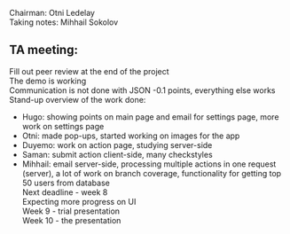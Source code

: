 Chairman: Otni Ledelay  
Taking notes: Mihhail Sokolov  

## TA meeting:
Fill out peer review at the end of the project  
The demo is working  
Communication is not done with JSON -0.1 points, everything else works  
Stand-up overview of the work done:
* Hugo: showing points on main page and email for settings page, more work on settings page  
* Otni: made pop-ups, started working on images for the app  
* Duyemo: work on action page, studying server-side  
* Saman: submit action client-side, many checkstyles  
* Mihhail: email server-side, processing multiple actions in one request (server), a lot of work on branch coverage, functionality for getting top 50 users from database  
Next deadline - week 8  
Expecting more progress on UI  
Week 9 - trial presentation  
Week 10 - the presentation  